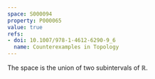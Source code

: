 ```yaml
---
space: S000094
property: P000065
value: true
refs:
- doi: 10.1007/978-1-4612-6290-9_6
  name: Counterexamples in Topology
---
```


The space is the union of two subintervals of $\mathbb R$.
